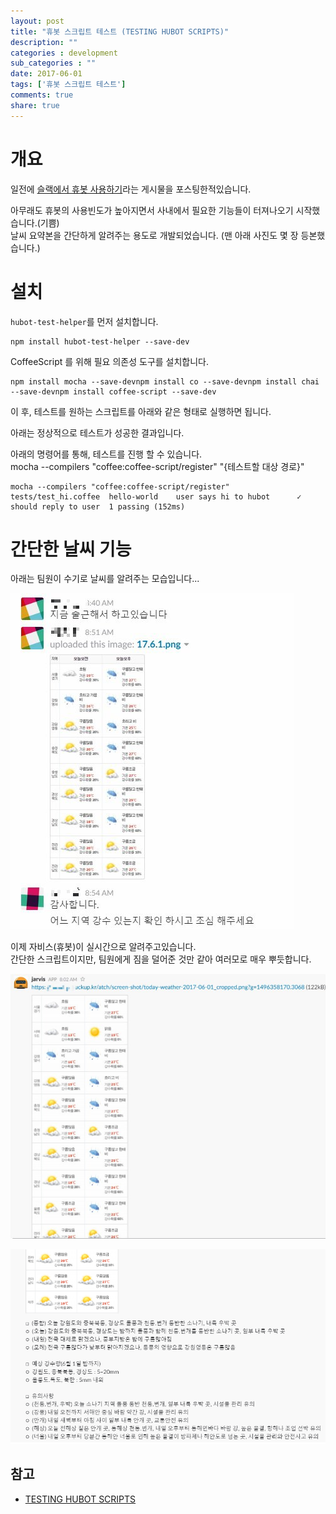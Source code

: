 ```yaml
---
layout: post
title: "휴봇 스크립트 테스트 (TESTING HUBOT SCRIPTS)"
description: ""
categories : development
sub_categories : ""
date: 2017-06-01
tags: ['휴봇 스크립트 테스트']
comments: true
share: true
---
```


# 개요
  

일전에 [슬랙에서 휴봇 사용하기](http://blog.hax0r.info/744)라는 게시물을 포스팅한적있습니다.

아무래도 휴봇의 사용빈도가 높아지면서 사내에서 필요한 기능들이 터져나오기 시작했습니다.(기쁨)  
날씨 요약본을 간단하게 알려주는 용도로 개발되었습니다. (맨 아래 사진도 몇 장 등본했습니다.)  
  

  

# 설치

  

`hubot-test-helper`를 먼저 설치합니다.

  

    npm install hubot-test-helper --save-dev

  

CoffeeScript 를 위해 필요 의존성 도구를 설치합니다.

  

    npm install mocha --save-devnpm install co --save-devnpm install chai --save-devnpm install coffee-script --save-dev

  

  

이 후, 테스트를 원하는 스크립트를 아래와 같은 형태로 실행하면 됩니다.

아래는 정상적으로 테스트가 성공한 결과입니다.  
  
아래의 명령어를 통해, 테스트를 진행 할 수 있습니다.  
mocha --compilers "coffee:coffee-script/register" "{테스트할 대상 경로}"

  

    mocha --compilers "coffee:coffee-script/register" tests/test_hi.coffee  hello-world    user says hi to hubot      ✓ should reply to user  1 passing (152ms)

  

  

  
# 간단한 날씨 기능

  

아래는 팀원이 수기로 날씨를 알려주는 모습입니다...

  

  

![](/assets/images/posts/758/274DD8395930D26533A103.JPEG)

  

  

  

이제 자비스(휴봇)이 실시간으로 알려주고있습니다.  
간단한 스크립트이지만, 팀원에게 짐을 덜어준 것만 같아 여러모로 매우 뿌듯합니다.

  

![](/assets/images/posts/758/2328A3375930D387075462.JPEG)

  

![](/assets/images/posts/758/210AC6375930D387258D96.PNG)

  

  

## 참고

  

  * [TESTING HUBOT SCRIPTS](http://leapfrogonline.io/articles/2015-11-09-testing-hubot-scripts/)

